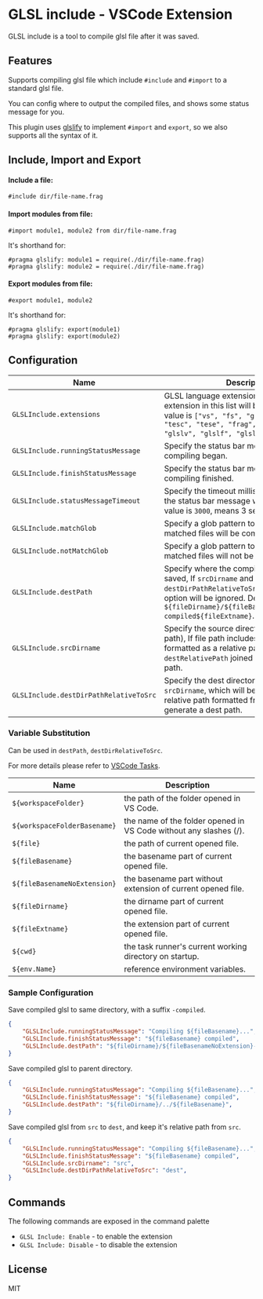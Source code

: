 # GLSL include - VSCode Extension

GLSL include is a tool to compile glsl file after it was saved.


## Features

Supports compiling glsl file which include `#include` and `#import` to a standard glsl file.

You can config where to output the compiled files, and shows some status message for you.

This plugin uses [glslify](https://github.com/glslify/glslify) to implement `#import` and `export`, so we also supports all the syntax of it.


## Include, Import and Export

#### Include a file:

```
#include dir/file-name.frag
```


#### Import modules from file:

```
#import module1, module2 from dir/file-name.frag
```

It's shorthand for:

```
#pragma glslify: module1 = require(./dir/file-name.frag)
#pragma glslify: module2 = require(./dir/file-name.frag)
```


#### Export modules from file:

```
#export module1, module2
```

It's shorthand for:

```
#pragma glslify: export(module1)
#pragma glslify: export(module2)
```


## Configuration

| Name                                   | Description
| ---                                    | ---
| `GLSLInclude.extensions`               | GLSL language extensions, files with extension in this list will be compiled. Default value is `["vs", "fs", "gs", "comp", "vert", "tesc", "tese", "frag", "geom", "glsl", "glslv", "glslf", "glslg"]`.
| `GLSLInclude.runningStatusMessage`     | Specify the status bar message when compiling began.
| `GLSLInclude.finishStatusMessage`      | Specify the status bar message after compiling finished.
| `GLSLInclude.statusMessageTimeout`     | Specify the timeout millisecond after which the status bar message will hide. Default value is `3000`, means 3 seconds.
| `GLSLInclude.matchGlob`                | Specify a glob pattern to match file path, only matched files will be compiled.
| `GLSLInclude.notMatchGlob`             | Specify a glob pattern to match file path, matched files will not be compiled.
| `GLSLInclude.destPath`                 | Specify where the compiled file should be saved, If `srcDirname` and `destDirPathRelativeToSrc` specified, this option will be ignored. Default value is `${fileDirname}/${fileBasenameNoExtension}-compiled${fileExtname}`.
| `GLSLInclude.srcDirname`               | Specify the source directory name (not a path), If file path includes it, the path will be formatted as a relative path, then `destRelativePath` joined with it as a dest path.
| `GLSLInclude.destDirPathRelativeToSrc` | Specify the dest directory relative to `srcDirname`, which will be joined with the relative path formatted from `srcDirname`, then generate a dest path.


### Variable Substitution

Can be used in `destPath`, `destDirRelativeToSrc`.

For more details please refer to [VSCode Tasks](https://code.visualstudio.com/docs/editor/tasks#_variable-substitution).

| Name                         | Description
| ---                          | ---
| `${workspaceFolder}`         | the path of the folder opened in VS Code.
| `${workspaceFolderBasename}` | the name of the folder opened in VS Code without any slashes (/).
| `${file}`                    | the path of current opened file.
| `${fileBasename}`            | the basename part of current opened file.
| `${fileBasenameNoExtension}` | the basename part without extension of current opened file.
| `${fileDirname}`             | the dirname part of current opened file.
| `${fileExtname}`             | the extension part of current opened file.
| `${cwd}`                     | the task runner's current working directory on startup.
| `${env.Name}`                | reference environment variables.


### Sample Configuration

Save compiled glsl to same directory, with a suffix `-compiled`.

```json
{
    "GLSLInclude.runningStatusMessage": "Compiling ${fileBasename}...",
    "GLSLInclude.finishStatusMessage": "${fileBasename} compiled",
    "GLSLInclude.destPath": "${fileDirname}/${fileBasenameNoExtension}-compiled${fileExtname}",
}
```


Save compiled glsl to parent directory.

```json
{
    "GLSLInclude.runningStatusMessage": "Compiling ${fileBasename}...",
    "GLSLInclude.finishStatusMessage": "${fileBasename} compiled",
    "GLSLInclude.destPath": "${fileDirname}/../${fileBasename}",
}
```


Save compiled glsl from `src` to `dest`, and keep it's relative path from `src`.

```json
{
    "GLSLInclude.runningStatusMessage": "Compiling ${fileBasename}...",
    "GLSLInclude.finishStatusMessage": "${fileBasename} compiled",
    "GLSLInclude.srcDirname": "src",
    "GLSLInclude.destDirPathRelativeToSrc": "dest",
}
```


## Commands

The following commands are exposed in the command palette

- `GLSL Include: Enable` - to enable the extension
- `GLSL Include: Disable` - to disable the extension


## License

MIT